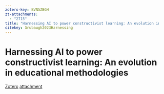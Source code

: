 ```yaml
---
zotero-key: BVN5ZBGH
zt-attachments:
  - "2715"
title: "Harnessing AI to power constructivist learning: An evolution in educational methodologies"
citekey: Grubaugh2023Harnessing
---
```

# Harnessing AI to power constructivist learning: An evolution in educational methodologies

[Zotero](zotero://select/library/items/BVN5ZBGH) [attachment](<file:///C:/Users/DIETCHENNAI/Zotero/storage/3FUZVZXG/Grubaugh%20et%20al.%20-%202023%20-%20Harnessing%20AI%20to%20power%20constructivist%20learning%20An%20evolution%20in%20educational%20methodologies.pdf>)
